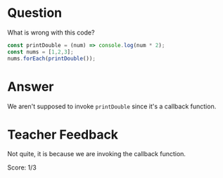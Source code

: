 # Question
What is wrong with this code?

```js
const printDouble = (num) => console.log(num * 2);
const nums = [1,2,3];
nums.forEach(printDouble());
```

# Answer
We aren't supposed to invoke `printDouble` since it's a callback function.

# Teacher Feedback

Not quite, it is because we are invoking the callback function.

Score: 1/3
